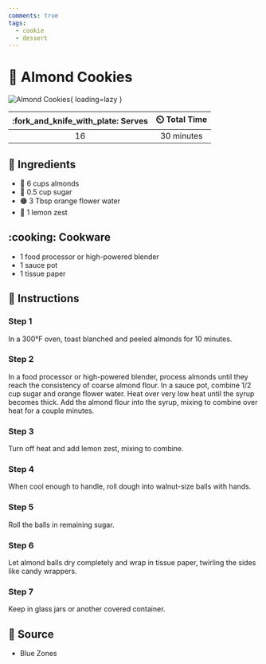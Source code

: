 ```yaml
---
comments: true
tags:
  - cookie
  - dessert
---
```

# :chestnut: Almond Cookies

![Almond Cookies](../assets/images/almond-cookies.jpg){ loading=lazy }

| :fork_and_knife_with_plate: Serves | :timer_clock: Total Time |
|:----------------------------------:|:-----------------------: |
| 16 | 30 minutes |

## :salt: Ingredients

- :chestnut: 6 cups almonds
- :candy: 0.5 cup sugar
- :orange_circle: 3 Tbsp orange flower water
- :lemon: 1 lemon zest

## :cooking: Cookware

- 1 food processor or high-powered blender
- 1 sauce pot
- 1 tissue paper

## :pencil: Instructions

### Step 1

In a 300°F oven, toast blanched and peeled almonds for 10 minutes.

### Step 2

In a food processor or high-powered blender, process almonds until they reach the consistency of coarse almond flour. In
a sauce pot, combine 1/2 cup sugar and orange flower water. Heat over very low heat until the syrup becomes thick. Add
the almond flour into the syrup, mixing to combine over heat for a couple minutes.

### Step 3

Turn off heat and add lemon zest, mixing to combine.

### Step 4

When cool enough to handle, roll dough into walnut-size balls with hands.

### Step 5

Roll the balls in remaining sugar.

### Step 6

Let almond balls dry completely and wrap in tissue paper, twirling the sides like candy wrappers.

### Step 7

Keep in glass jars or another covered container.

## :link: Source

- Blue Zones
